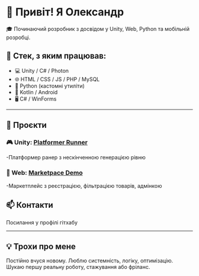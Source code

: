 # 👋 Привіт! Я Олександр

🎓 Починаючий розробник з досвідом у Unity, Web, Python та мобільній розробці.

## 🧰 Стек, з яким працював:
- 💻 Unity / C# / Photon
- 🌐 HTML / CSS / JS / PHP / MySQL
- 🐍 Python (кастомні утиліти)
- 📱 Kotlin / Android
- 🖥️ C# / WinForms

---

## 🚀 Проєкти

### 🎮 Unity: [Platformer Runner](https://github.com/sadef21/basic-platformer-demo)
-Платформер ранер з нескінченною генерацією рівню

### 🛒 Web: [Marketpace Demo](https://github.com/sadef21/marketplace-demo)
-Маркетплейс з реєстрацією, фільтрацією товарів, адмінкою

## 📫 Контакти
Посилання у профілі гітхабу

---

## 💡 Трохи про мене

Постійно вчуся новому. Люблю системність, логіку, оптимізацію.  
Шукаю першу реальну роботу, стажування або фріланс.
